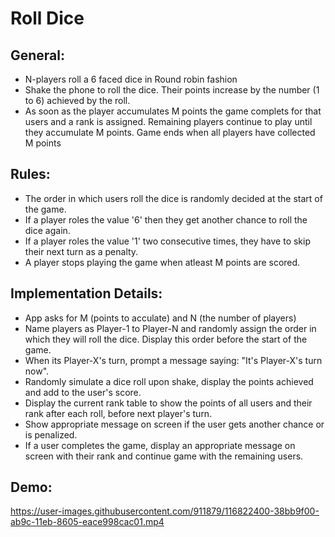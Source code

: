 # Roll Dice

## General:

- N-players roll a 6 faced dice in Round robin fashion
- Shake the phone to roll the dice. Their points increase by the number (1 to 6) achieved by the roll.
- As soon as the player accumulates M points the game complets for that users and a rank is assigned. Remaining players continue to play until they accumulate M points. Game ends when all players have collected M points

## Rules:

* The order in which users roll the dice is randomly decided at the start of the game.
* If a player roles the value '6' then they get another chance to roll the dice again.
* If a player roles the value '1' two consecutive times, they have to skip their next turn as a penalty.
* A player stops playing the game when atleast M points are scored.

## Implementation Details:

* App asks for M (points to acculate) and N (the number of players)
* Name players as Player-1 to Player-N and randomly assign the order in which they will roll the dice. Display this order before the start of the game.
* When its Player-X's turn, prompt a message saying: "It's Player-X's turn now".
* Randomly simulate a dice roll upon shake, display the points achieved and add to the user's score.
* Display the current rank table to show the points of all users and their rank after each roll, before next player's turn.
* Show appropriate message on screen if the user gets another chance or is penalized.
* If a user completes the game, display an appropriate message on screen with their rank and continue game with the remaining users.

## Demo:

https://user-images.githubusercontent.com/911879/116822400-38bb9f00-ab9c-11eb-8605-eace998cac01.mp4

